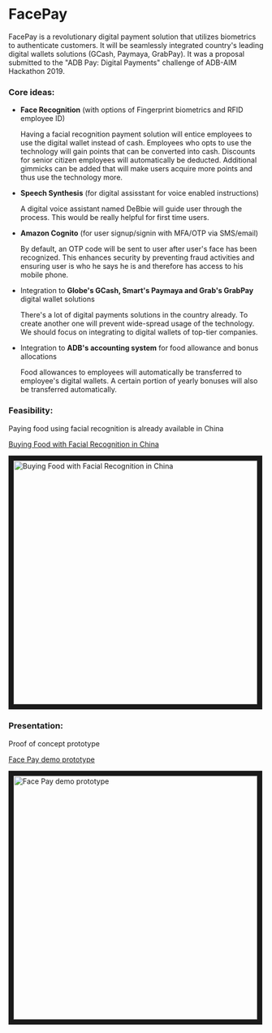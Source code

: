 # FacePay

FacePay is a revolutionary digital payment solution that utilizes biometrics to authenticate customers.
It will be seamlessly integrated country's leading digital wallets solutions (GCash, Paymaya, GrabPay).
It was a proposal submitted to the "ADB Pay: Digital Payments" challenge of ADB-AIM Hackathon 2019.


### Core ideas:

- <b>Face Recognition</b> (with options of Fingerprint biometrics and RFID employee ID)

  Having a facial recognition payment solution will entice employees to use the digital wallet instead of cash.
  Employees who opts to use the technology will gain points that can be converted into cash.
  Discounts for senior citizen employees will automatically be deducted.
  Additional gimmicks can be added that will make users acquire more points and thus use the technology more.
  
- <b>Speech Synthesis</b> (for digital assisstant for voice enabled instructions)

  A digital voice assistant named DeBbie will guide user through the process.
  This would be really helpful for first time users.
  
- <b>Amazon Cognito</b> (for user signup/signin with MFA/OTP via SMS/email)

  By default, an OTP code will be sent to user after user's face has been recognized.
  This enhances security by preventing fraud activities and ensuring user is who he says he is and therefore has access to his mobile phone.
  
- Integration to <b>Globe's GCash, Smart's Paymaya and Grab's GrabPay</b> digital wallet solutions

  There's a lot of digital payments solutions in the country already.
  To create another one will prevent wide-spread usage of the technology.
  We should focus on integrating to digital wallets of top-tier companies.

- Integration to <b>ADB's accounting system</b> for food allowance and bonus allocations

  Food allowances to employees will automatically be transferred to employee's digital wallets.
  A certain portion of yearly bonuses will also be transferred automatically.
  

### Feasibility:

Paying food using facial recognition is already available in China

[Buying Food with Facial Recognition in China](https://www.youtube.com/watch?v=9HHW0mj2EDc)

<a href="https://www.youtube.com/watch?v=9HHW0mj2EDc"
    target="_blank"><img src="https://img.youtube.com/vi/9HHW0mj2EDc/0.jpg" 
    alt="Buying Food with Facial Recognition in China" width="480" border="10" /></a>


### Presentation:
	   
Proof of concept prototype

[Face Pay demo prototype](https://youtu.be/SCYkW_XRK2c)

<a href="https://youtu.be/SCYkW_XRK2c"
    target="_blank"><img src="https://img.youtube.com/vi/SCYkW_XRK2c/0.jpg" 
    alt="Face Pay demo prototype" width="480" border="10" /></a>
